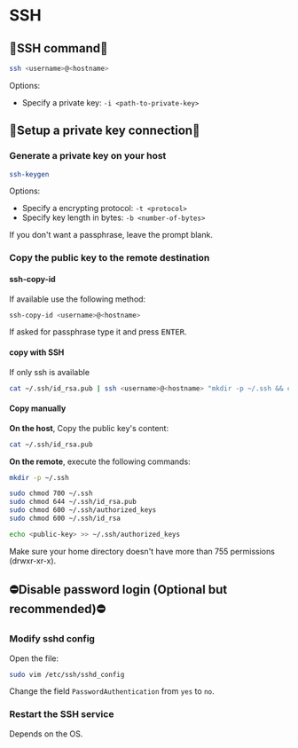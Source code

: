 # SSH

## 📡SSH command📡

```bash
ssh <username>@<hostname>
```

Options:

- Specify a private key: `-i <path-to-private-key>`

## 🔑Setup a private key connection🔑

### Generate a private key on your host

```bash
ssh-keygen
```

Options:

- Specify a encrypting protocol: `-t <protocol>`
- Specify key length in bytes: `-b <number-of-bytes>`

If you don't want a passphrase, leave the prompt blank.

### Copy the public key to the remote destination

#### ssh-copy-id

If available use the following method:

```bash
ssh-copy-id <username>@<hostname>
```

If asked for passphrase type it and press <kbd>ENTER</kbd>.

#### copy with SSH

If only ssh is available

```bash
cat ~/.ssh/id_rsa.pub | ssh <username>@<hostname> "mkdir -p ~/.ssh && cat >> ~/.ssh/authorized_keys"
```

#### Copy manually

**On the host**, Copy the public key's content:

```bash
cat ~/.ssh/id_rsa.pub
```

**On the remote**, execute the following commands:

```bash
mkdir -p ~/.ssh
```

```bash
sudo chmod 700 ~/.ssh
sudo chmod 644 ~/.ssh/id_rsa.pub
sudo chmod 600 ~/.ssh/authorized_keys
sudo chmod 600 ~/.ssh/id_rsa
```

```bash
echo <public-key> >> ~/.ssh/authorized_keys
```

Make sure your home directory doesn't have more than 755 permissions (drwxr-xr-x).

## ⛔Disable password login (Optional but recommended)⛔

### Modify sshd config

Open the file:

```bash
sudo vim /etc/ssh/sshd_config
```

Change the field `PasswordAuthentication` from `yes` to `no`.

### Restart the SSH service

Depends on the OS.
